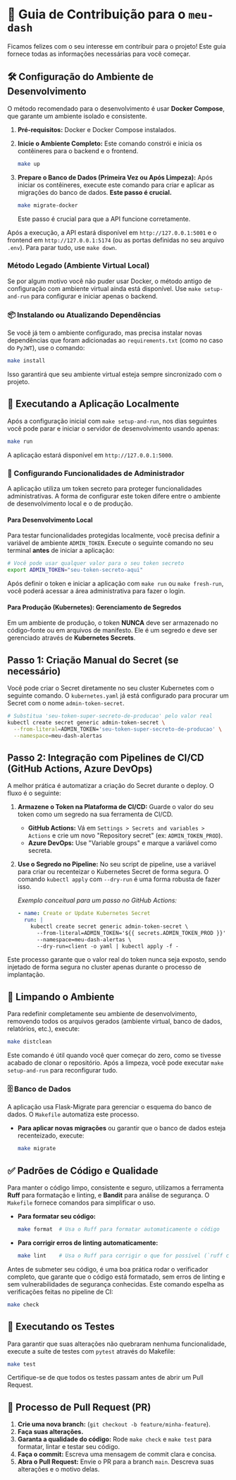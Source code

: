 # 🤝 Guia de Contribuição para o `meu-dash`

Ficamos felizes com o seu interesse em contribuir para o projeto! Este guia fornece todas as informações necessárias para você começar.

## 🛠️ Configuração do Ambiente de Desenvolvimento

O método recomendado para o desenvolvimento é usar **Docker Compose**, que garante um ambiente isolado e consistente.

1. **Pré-requisitos:** Docker e Docker Compose instalados.

2. **Inicie o Ambiente Completo:**
   Este comando constrói e inicia os contêineres para o backend e o frontend.

   ```bash
   make up
   ```

3. **Prepare o Banco de Dados (Primeira Vez ou Após Limpeza):**
   Após iniciar os contêineres, execute este comando para criar e aplicar as migrações do banco de dados. **Este passo é crucial.**

   ```bash
   make migrate-docker
   ```

   Este passo é crucial para que a API funcione corretamente.

Após a execução, a API estará disponível em `http://127.0.0.1:5001` e o frontend em `http://127.0.0.1:5174` (ou as portas definidas no seu arquivo `.env`).
Para parar tudo, use `make down`.

### Método Legado (Ambiente Virtual Local)

Se por algum motivo você não puder usar Docker, o método antigo de configuração com ambiente virtual ainda está disponível. Use `make setup-and-run` para configurar e iniciar apenas o backend.

### 📦 Instalando ou Atualizando Dependências

Se você já tem o ambiente configurado, mas precisa instalar novas dependências que foram adicionadas ao `requirements.txt` (como no caso do `PyJWT`), use o comando:

```bash
make install
```

Isso garantirá que seu ambiente virtual esteja sempre sincronizado com o projeto.

## 🚀 Executando a Aplicação Localmente

Após a configuração inicial com `make setup-and-run`, nos dias seguintes você pode parar e iniciar o servidor de desenvolvimento usando apenas:

```bash
make run
```

A aplicação estará disponível em `http://127.0.0.1:5000`.

### 🔑 Configurando Funcionalidades de Administrador

A aplicação utiliza um token secreto para proteger funcionalidades administrativas. A forma de configurar este token difere entre o ambiente de desenvolvimento local e o de produção.

#### Para Desenvolvimento Local

Para testar funcionalidades protegidas localmente, você precisa definir a variável de ambiente `ADMIN_TOKEN`. Execute o seguinte comando no seu terminal **antes** de iniciar a aplicação:

```bash
# Você pode usar qualquer valor para o seu token secreto
export ADMIN_TOKEN="seu-token-secreto-aqui"
```

Após definir o token e iniciar a aplicação com `make run` ou `make fresh-run`, você poderá acessar a área administrativa para fazer o login.

#### Para Produção (Kubernetes): Gerenciamento de Segredos

Em um ambiente de produção, o token **NUNCA** deve ser armazenado no código-fonte ou em arquivos de manifesto. Ele é um segredo e deve ser gerenciado através de **Kubernetes Secrets**.

## Passo 1: Criação Manual do Secret (se necessário)

Você pode criar o Secret diretamente no seu cluster Kubernetes com o seguinte comando. O `kubernetes.yaml` já está configurado para procurar um Secret com o nome `admin-token-secret`.

```bash
# Substitua 'seu-token-super-secreto-de-producao' pelo valor real
kubectl create secret generic admin-token-secret \
  --from-literal=ADMIN_TOKEN='seu-token-super-secreto-de-producao' \
  --namespace=meu-dash-alertas
```

## Passo 2: Integração com Pipelines de CI/CD (GitHub Actions, Azure DevOps)

A melhor prática é automatizar a criação do Secret durante o deploy. O fluxo é o seguinte:

1. **Armazene o Token na Plataforma de CI/CD:** Guarde o valor do seu token como um segredo na sua ferramenta de CI/CD.
    * **GitHub Actions:** Vá em `Settings > Secrets and variables > Actions` e crie um novo "Repository secret" (ex: `ADMIN_TOKEN_PROD`).
    * **Azure DevOps:** Use "Variable groups" e marque a variável como secreta.

2. **Use o Segredo no Pipeline:** No seu script de pipeline, use a variável para criar ou recenteizar o Kubernetes Secret de forma segura. O comando `kubectl apply` com `--dry-run` é uma forma robusta de fazer isso.

    *Exemplo conceitual para um passo no GitHub Actions:*

    ```yaml
    - name: Create or Update Kubernetes Secret
      run: |
        kubectl create secret generic admin-token-secret \
          --from-literal=ADMIN_TOKEN='${{ secrets.ADMIN_TOKEN_PROD }}' \
          --namespace=meu-dash-alertas \
          --dry-run=client -o yaml | kubectl apply -f -
    ```

Este processo garante que o valor real do token nunca seja exposto, sendo injetado de forma segura no cluster apenas durante o processo de implantação.

## 🧹 Limpando o Ambiente

Para redefinir completamente seu ambiente de desenvolvimento, removendo todos os arquivos gerados (ambiente virtual, banco de dados, relatórios, etc.), execute:

```bash
make distclean
```

Este comando é útil quando você quer começar do zero, como se tivesse acabado de clonar o repositório. Após a limpeza, você pode executar `make setup-and-run` para reconfigurar tudo.

### 🗄️ Banco de Dados

A aplicação usa Flask-Migrate para gerenciar o esquema do banco de dados. O `Makefile` automatiza este processo.

* **Para aplicar novas migrações** ou garantir que o banco de dados esteja recenteizado, execute:

    ```bash
    make migrate
    ```

## ✅ Padrões de Código e Qualidade

Para manter o código limpo, consistente e seguro, utilizamos a ferramenta **Ruff** para formatação e linting, e **Bandit** para análise de segurança. O `Makefile` fornece comandos para simplificar o uso.

* **Para formatar seu código:**

    ```bash
    make format  # Usa o Ruff para formatar automaticamente o código
    ```

* **Para corrigir erros de linting automaticamente:**

    ```bash
    make lint    # Usa o Ruff para corrigir o que for possível (`ruff check --fix`)
    ```

Antes de submeter seu código, é uma boa prática rodar o verificador completo, que garante que o código está formatado, sem erros de linting e sem vulnerabilidades de segurança conhecidas. Este comando espelha as verificações feitas no pipeline de CI:

```bash
make check
```

## 🧪 Executando os Testes

Para garantir que suas alterações não quebraram nenhuma funcionalidade, execute a suíte de testes com `pytest` através do Makefile:

```bash
make test
```

Certifique-se de que todos os testes passam antes de abrir um Pull Request.

## 📄 Processo de Pull Request (PR)

1. **Crie uma nova branch:** (`git checkout -b feature/minha-feature`).
2. **Faça suas alterações.**
3. **Garanta a qualidade do código:** Rode `make check` e `make test` para formatar, lintar e testar seu código.
4. **Faça o commit:** Escreva uma mensagem de commit clara e concisa.
5. **Abra o Pull Request:** Envie o PR para a branch `main`. Descreva suas alterações e o motivo delas.
